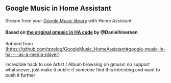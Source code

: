 ## Google Music in Home Assistant
Stream from your [Google Music library](https://play.google.com/music/listen#/home) with Home Assistant

#### Based on [the original gmusic in HA code](https://github.com/Danielhiversen/home-assistant_config/blob/master/custom_components/switch/gmusic.py) by @Danielhiversen

Robbed from (https://github.com/tprelog/GoogleMusic_HomeAssistant#google-music-in-ha----as-a-media-player)

incredible hack to use Artist / Album browsing on gmusic
no support whatsoever, just make it public if someone find this intresting and want to push it further
